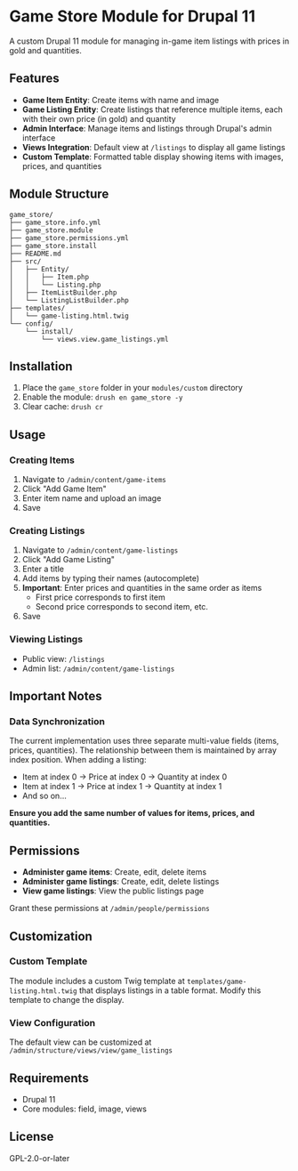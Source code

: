 # Game Store Module for Drupal 11

A custom Drupal 11 module for managing in-game item listings with prices in gold and quantities.

## Features

- **Game Item Entity**: Create items with name and image
- **Game Listing Entity**: Create listings that reference multiple items, each with their own price (in gold) and quantity
- **Admin Interface**: Manage items and listings through Drupal's admin interface
- **Views Integration**: Default view at `/listings` to display all game listings
- **Custom Template**: Formatted table display showing items with images, prices, and quantities

## Module Structure

```
game_store/
├── game_store.info.yml
├── game_store.module
├── game_store.permissions.yml
├── game_store.install
├── README.md
├── src/
│   ├── Entity/
│   │   ├── Item.php
│   │   └── Listing.php
│   ├── ItemListBuilder.php
│   └── ListingListBuilder.php
├── templates/
│   └── game-listing.html.twig
└── config/
    └── install/
        └── views.view.game_listings.yml
```

## Installation

1. Place the `game_store` folder in your `modules/custom` directory
2. Enable the module: `drush en game_store -y`
3. Clear cache: `drush cr`

## Usage

### Creating Items

1. Navigate to `/admin/content/game-items`
2. Click "Add Game Item"
3. Enter item name and upload an image
4. Save

### Creating Listings

1. Navigate to `/admin/content/game-listings`
2. Click "Add Game Listing"
3. Enter a title
4. Add items by typing their names (autocomplete)
5. **Important**: Enter prices and quantities in the same order as items
   - First price corresponds to first item
   - Second price corresponds to second item, etc.
6. Save

### Viewing Listings

- Public view: `/listings`
- Admin list: `/admin/content/game-listings`

## Important Notes

### Data Synchronization

The current implementation uses three separate multi-value fields (items, prices, quantities). The relationship between them is maintained by array index position. When adding a listing:

- Item at index 0 → Price at index 0 → Quantity at index 0
- Item at index 1 → Price at index 1 → Quantity at index 1
- And so on...

**Ensure you add the same number of values for items, prices, and quantities.**

## Permissions

- **Administer game items**: Create, edit, delete items
- **Administer game listings**: Create, edit, delete listings
- **View game listings**: View the public listings page

Grant these permissions at `/admin/people/permissions`

## Customization

### Custom Template

The module includes a custom Twig template at `templates/game-listing.html.twig` that displays listings in a table format. Modify this template to change the display.

### View Configuration

The default view can be customized at `/admin/structure/views/view/game_listings`

## Requirements

- Drupal 11
- Core modules: field, image, views

## License

GPL-2.0-or-later
